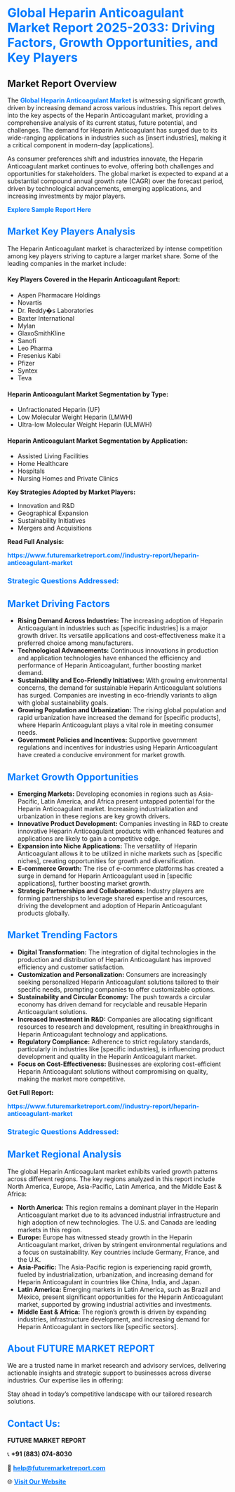 <h1 style="color: #007BFF;">Global Heparin Anticoagulant Market Report 2025-2033: Driving Factors, Growth Opportunities, and Key Players</h1>

<section id="overview">
<h2>Market Report Overview</h2>
<p>The <a href="https://www.futuremarketreport.com//industry-report/heparin-anticoagulant-market" style="color: #007BFF; text-decoration: none;"><strong>Global Heparin Anticoagulant Market</strong></a> is witnessing significant growth, driven by increasing demand across various industries. This report delves into the key aspects of the Heparin Anticoagulant market, providing a comprehensive analysis of its current status, future potential, and challenges. The demand for Heparin Anticoagulant has surged due to its wide-ranging applications in industries such as [insert industries], making it a critical component in modern-day [applications].</p>
<p>As consumer preferences shift and industries innovate, the Heparin Anticoagulant market continues to evolve, offering both challenges and opportunities for stakeholders. The global market is expected to expand at a substantial compound annual growth rate (CAGR) over the forecast period, driven by technological advancements, emerging applications, and increasing investments by major players.</p>
</section>

<section id="overview">
<p><a href="https://www.futuremarketreport.com//request-sample/reportId=79441" style="color: #007BFF; text-decoration: none;"><strong>Explore Sample Report Here</strong></a></p>
</section>

<section id="key-players">
<h2 style="color: #007BFF;">Market Key Players Analysis</h2>
<p>The Heparin Anticoagulant market is characterized by intense competition among key players striving to capture a larger market share. Some of the leading companies in the market include:</p>
<h4>Key Players Covered in the Heparin Anticoagulant Report:</h4>
<ul><li>Aspen Pharmacare Holdings</li><li>Novartis</li><li>Dr. Reddy�s Laboratories</li><li>Baxter International</li><li>Mylan</li><li>GlaxoSmithKline</li><li>Sanofi</li><li>Leo Pharma</li><li>Fresenius Kabi</li><li>Pfizer</li><li>Syntex</li><li>Teva</li></ul>
<h4>Heparin Anticoagulant Market Segmentation by Type:</h4>
<ul><li>Unfractionated Heparin (UF)</li><li>Low Molecular Weight Heparin (LMWH)</li><li>Ultra-low Molecular Weight Heparin (ULMWH)</li></ul>

<h4>Heparin Anticoagulant Market Segmentation by Application:</h4>
<ul><li>Assisted Living Facilities</li><li>Home Healthcare</li><li>Hospitals</li><li>Nursing Homes and Private Clinics</li></ul>
<p><strong>Key Strategies Adopted by Market Players:</strong></p>
<ul>
<li>Innovation and R&D</li>
<li>Geographical Expansion</li>
<li>Sustainability Initiatives</li>
<li>Mergers and Acquisitions</li>
</ul>
</section>

<section>
<p><strong>Read Full Analysis: </strong></p><a href="https://www.futuremarketreport.com//industry-report/heparin-anticoagulant-market" style="color: #007BFF; text-decoration: none;"><strong>https://www.futuremarketreport.com//industry-report/heparin-anticoagulant-market</strong></a>
<h3 style="color: #007BFF;">Strategic Questions Addressed:</h3>
</section>

<section id="driving-factors">
<h2 style="color: #007BFF;">Market Driving Factors</h2>
<ul>
<li><strong>Rising Demand Across Industries:</strong> The increasing adoption of Heparin Anticoagulant in industries such as [specific industries] is a major growth driver. Its versatile applications and cost-effectiveness make it a preferred choice among manufacturers.</li>
<li><strong>Technological Advancements:</strong> Continuous innovations in production and application technologies have enhanced the efficiency and performance of Heparin Anticoagulant, further boosting market demand.</li>
<li><strong>Sustainability and Eco-Friendly Initiatives:</strong> With growing environmental concerns, the demand for sustainable Heparin Anticoagulant solutions has surged. Companies are investing in eco-friendly variants to align with global sustainability goals.</li>
<li><strong>Growing Population and Urbanization:</strong> The rising global population and rapid urbanization have increased the demand for [specific products], where Heparin Anticoagulant plays a vital role in meeting consumer needs.</li>
<li><strong>Government Policies and Incentives:</strong> Supportive government regulations and incentives for industries using Heparin Anticoagulant have created a conducive environment for market growth.</li>
</ul>
</section>

<section id="growth-opportunities">
<h2 style="color: #007BFF;">Market Growth Opportunities</h2>
<ul>
<li><strong>Emerging Markets:</strong> Developing economies in regions such as Asia-Pacific, Latin America, and Africa present untapped potential for the Heparin Anticoagulant market. Increasing industrialization and urbanization in these regions are key growth drivers.</li>
<li><strong>Innovative Product Development:</strong> Companies investing in R&D to create innovative Heparin Anticoagulant products with enhanced features and applications are likely to gain a competitive edge.</li>
<li><strong>Expansion into Niche Applications:</strong> The versatility of Heparin Anticoagulant allows it to be utilized in niche markets such as [specific niches], creating opportunities for growth and diversification.</li>
<li><strong>E-commerce Growth:</strong> The rise of e-commerce platforms has created a surge in demand for Heparin Anticoagulant used in [specific applications], further boosting market growth.</li>
<li><strong>Strategic Partnerships and Collaborations:</strong> Industry players are forming partnerships to leverage shared expertise and resources, driving the development and adoption of Heparin Anticoagulant products globally.</li>
</ul>
</section>

<section id="trending-factors">
<h2 style="color: #007BFF;">Market Trending Factors</h2>
<ul>
<li><strong>Digital Transformation:</strong> The integration of digital technologies in the production and distribution of Heparin Anticoagulant has improved efficiency and customer satisfaction.</li>
<li><strong>Customization and Personalization:</strong> Consumers are increasingly seeking personalized Heparin Anticoagulant solutions tailored to their specific needs, prompting companies to offer customizable options.</li>
<li><strong>Sustainability and Circular Economy:</strong> The push towards a circular economy has driven demand for recyclable and reusable Heparin Anticoagulant solutions.</li>
<li><strong>Increased Investment in R&D:</strong> Companies are allocating significant resources to research and development, resulting in breakthroughs in Heparin Anticoagulant technology and applications.</li>
<li><strong>Regulatory Compliance:</strong> Adherence to strict regulatory standards, particularly in industries like [specific industries], is influencing product development and quality in the Heparin Anticoagulant market.</li>
<li><strong>Focus on Cost-Effectiveness:</strong> Businesses are exploring cost-efficient Heparin Anticoagulant solutions without compromising on quality, making the market more competitive.</li>
</ul>
</section>

<section>
<p><strong>Get Full Report: </strong></p><a href="https://www.futuremarketreport.com//industry-report/heparin-anticoagulant-market" style="color: #007BFF; text-decoration: none;"><strong>https://www.futuremarketreport.com//industry-report/heparin-anticoagulant-market</strong></a>
<h3 style="color: #007BFF;">Strategic Questions Addressed:</h3>
</section>


<section id="regional-analysis">
<h2 style="color: #007BFF;">Market Regional Analysis</h2>
<p>The global Heparin Anticoagulant market exhibits varied growth patterns across different regions. The key regions analyzed in this report include North America, Europe, Asia-Pacific, Latin America, and the Middle East & Africa:</p>
<ul>
<li><strong>North America:</strong> This region remains a dominant player in the Heparin Anticoagulant market due to its advanced industrial infrastructure and high adoption of new technologies. The U.S. and Canada are leading markets in this region.</li>
<li><strong>Europe:</strong> Europe has witnessed steady growth in the Heparin Anticoagulant market, driven by stringent environmental regulations and a focus on sustainability. Key countries include Germany, France, and the U.K.</li>
<li><strong>Asia-Pacific:</strong> The Asia-Pacific region is experiencing rapid growth, fueled by industrialization, urbanization, and increasing demand for Heparin Anticoagulant in countries like China, India, and Japan.</li>
<li><strong>Latin America:</strong> Emerging markets in Latin America, such as Brazil and Mexico, present significant opportunities for the Heparin Anticoagulant market, supported by growing industrial activities and investments.</li>
<li><strong>Middle East & Africa:</strong> The region’s growth is driven by expanding industries, infrastructure development, and increasing demand for Heparin Anticoagulant in sectors like [specific sectors].</li>
</ul>
</section>

<footer>
<h2 style="color: #007BFF;">About FUTURE MARKET REPORT</h2>
<p>We are a trusted name in market research and advisory services, delivering actionable insights and strategic support to businesses across diverse industries. Our expertise lies in offering:</p>

<p>Stay ahead in today’s competitive landscape with our tailored research solutions.</p>

<h2 style="color: #007BFF;">Contact Us:</h2>
<p><strong>FUTURE MARKET REPORT</strong></p>
<p>📞 <strong>+91 (883) 074-8030</strong></p>
<p>📧 <strong><a href="mailto:help@futuremarketreport.com" style="color: #007BFF;">help@futuremarketreport.com</a></strong></p>
<p>🌐 <strong><a href="https://www.futuremarketreport.com/" style="color: #007BFF;">Visit Our Website</a></strong></p>
</footer>
